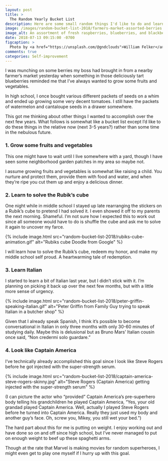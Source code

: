 ```yaml
---
layout: post
title: >
  The Random Yearly Bucket List
description: Here are some small random things I'd like to do and learn over the next few years.
image: /images/random-bucket-list-2018/farmers-market-assorted-berries.jpg
image_alt: An assortment of fresh raspberries, blueberries, and blackberries from a farmer's market.
date: 2018-07-13 09:15:00 -0700
figcaption: >
  Photo by <a href="https://unsplash.com/@gndclouds">William Felker</a>
comments: true
categories: Self-improvement
---
```


I was munching on some berries my boss had brought in from a nearby farmer’s market yesterday when something in those deliciously tart blueberries reminded me that I’ve always wanted to grow some fruits and vegetables.

In high school, I once bought various different packets of seeds on a whim and ended up growing some very decent tomatoes. I still have the packets of watermelon and cantaloupe seeds in a drawer somewhere.

This got me thinking about other things I wanted to accomplish over the next few years. What follows is somewhat like a bucket list except I’d like to do these things in the relative now (next 3-5 years?) rather than some time in the nebulous future.

### 1. Grow some fruits and vegetables
This one might have to wait until I live somewhere with a yard, though I have seen some neighborhood garden patches in my area so maybe not.

I assume growing fruits and vegetables is somewhat like raising a child. You nurture and protect them, provide them with food and water, and when they’re ripe you cut them up and enjoy a delicious dinner.

### 2. Learn to solve the Rubik’s cube
One night while in middle school I stayed up late rearranging the stickers on a Rubik’s cube to pretend I had solved it. I even showed it off to my parents the next morning. Shameful. I’m not sure how I expected this to work out since all someone would have to do is shuffle the cube and ask me to solve it again to uncover my farce.

{% include image.html src="random-bucket-list-2018/rubiks-cube-animation.gif" alt="Rubiks cube Doodle from Google" %}

I will learn how to solve the Rubik’s cube, redeem my honor, and make my middle school self proud. A heartwarming tale of redemption.

### 3. Learn Italian
I started to learn a bit of Italian last year, but I didn’t stick with it. I’m planning on picking it back up over the next few months, but with a little more sense of urgency.

{% include image.html src="random-bucket-list-2018/peter-griffin-speaking-italian.gif" alt="Peter Griffin from Family Guy trying to speak Italian in a butcher shop" %}

Given that I already speak Spanish, I think it’s possible to become conversational in Italian in only three months with only 30-60 minutes of studying daily. Maybe this is delusional but as Bruno Mars’ Italian cousin once said, “Non credermi solo guardare.”

### 4. Look like Captain America
I’ve technically already accomplished this goal since I look like Steve Rogers before he got injected with the super-strength serum.

{% include image.html src="random-bucket-list-2018/captain-america-steve-rogers-skinny.jpg" alt="Steve Rogers (Captain America) getting injected with the super-strength serum" %}

(I can picture the actor who “provided” Captain America’s pre-superhero body telling his grandchildren he played Captain America, “Yes, your old grandad played Captain America. Well, actually I played Steve Rogers before he turned into Captain America. Really they just used my body and another guy’s face. Oh, screw you, Mikey, you still wet your bed.”)

The hard part about this for me is putting on weight. I enjoy working out and have done so on and off since high school, but I’ve never managed to put on enough weight to beef up these spaghetti arms.

Though at the rate that Marvel is making movies for random superheroes, I might even get to play one myself if I hurry up with this goal.
